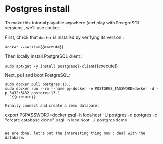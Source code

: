 # Postgres install

To make this tutorial playable anywhere (and play with PostgreSQL versions), we'll use
docker.

First, check that `docker` is installed by verifying its version :

`docker --version`{{execute}}

Then locally install PostgreSQL client :

`sudo apt-get -y install postgresql-client`{{execute}}

Next, pull and boot PostgreSQL:

```
sudo docker pull postgres:13.1
sudo docker run --rm --name pg-docker -e POSTGRES_PASSWORD=docker -d -p 5432:5432 postgres:13.1
```{{execute}}

Finally connect and create a demo database:

```
export PGPASSWORD=docker
psql -h localhost -U postgres -d postgres -c "create database demo"
psql -h localhost -U postgres demo
```{{execute}}

We are done, let's put the interesting thing now : deal with the database.
